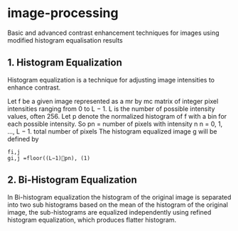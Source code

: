 # image-processing
Basic and advanced contrast enhancement techniques for images using modified histogram equalisation results

## 1. Histogram Equalization

Histogram equalization is a technique for adjusting image intensities to enhance contrast.

Let f be a given image represented as a mr by mc matrix of integer pixel intensities ranging from 0 to L − 1. L is the number of possible intensity values, often 256. Let p denote the normalized histogram of f with a bin for each possible intensity. So
pn = number of pixels with intensity n n = 0, 1, ..., L − 1. total number of pixels
The histogram equalized image g will be defined by
```
fi,j
gi,j =floor((L−1)􏰂pn), (1)
```

## 2. Bi-Histogram Equalization

In Bi-histogram equalization the histogram of the original image is separated into two sub histograms based on the mean of the histogram of the original image, the sub-histograms are equalized independently using refined histogram equalization, which produces flatter histogram.

